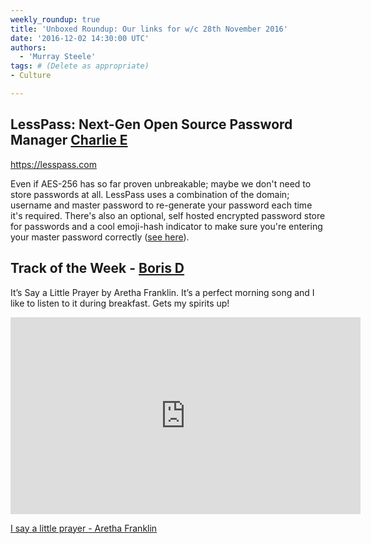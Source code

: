 ```yaml
---
weekly_roundup: true
title: 'Unboxed Roundup: Our links for w/c 28th November 2016'
date: '2016-12-02 14:30:00 UTC'
authors:
  - 'Murray Steele'
tags: # (Delete as appropriate)
- Culture

---
```


## LessPass: Next-Gen Open Source Password Manager [Charlie E](/people#charlie-egan)

https://lesspass.com

Even if AES-256 has so far proven unbreakable; maybe we don't need to store
passwords at all. LessPass uses a combination of the domain; username and
master password to re-generate your password each time it's required. There's
also an optional, self hosted encrypted password store for passwords and a cool
emoji-hash indicator to make sure you're entering your master password
correctly ([see here](https://d262ilb51hltx0.cloudfront.net/max/800/1*wgrq2WIxhyBSfL1Tbr5Qbw.gif)).

## Track of the Week - [Boris D](/people#boris-divjak)

It’s Say a Little Prayer by Aretha Franklin. It’s a perfect morning song and I like to listen to it during breakfast. Gets my spirits up!

<iframe width="560" height="315" src="https://www.youtube.com/embed/KtBbyglq37E" frameborder="0" allowfullscreen></iframe>

[I say a little prayer - Aretha Franklin](https://www.youtube.com/watch?v=KtBbyglq37E)
